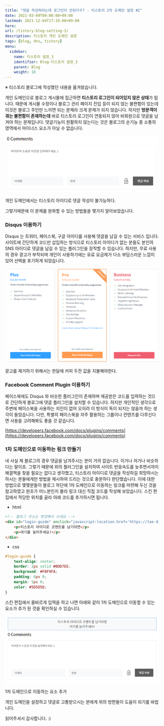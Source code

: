 ```yaml
---
title: "댓글 작성하려는데 로그인이 안된다구? - 티스토리 2차 도메인 설정 #2"
date: 2021-03-09T00:00:00+09:00
lastmod: 2021-12-04T17:19:00+09:00
hero: 
url: /tistory-blog-setting-3/
description: 티스토리 개인 도메인 설정
tags: [blog, dns, tistory]
menu:
  sidebar:
    name: 티스토리 설정_3
    identifier: Blog-티스토리 설정_3
    parent: Blog
    weight: 10
---
```


※ 티스토리 블로그에 작성했던 내용을 옮겨왔습니다.

개인 도메인으로 블로그 게시물에 접근하면 **티스토리 로그인이 되어있지 않은 상태**가 됩니다. 때문에 게시물 수정이나 블로그 관리 페이지 진입 등이 되지 않는 불편함이 있는데 이것은 블로그 주인만 느끼면 되는 문제라 크게 문제가 되지 않습니다. 하지만 **방문객이 겪는 불편함이 존재하는데** 바로 티스토리 로그인이 연동되지 않아 비회원으로 댓글을 남겨야 하는 문제입니다. 댓글기능이 원활하지 않는다는 것은 블로그의 순기능 중 소통의 영역에서 마이너스 요소가 아닐 수 없습니다.

![개인 도메인에서는 티스토리 아이디로 댓글 작성이 불가능하다. ](images/pic-0003.png)

개인 도메인에서는 티스토리 아이디로 댓글 작성이 불가능하다. 

그렇기때문에 이 문제를 완화할 수 있는 방법들을 몇가지 알아보았습니다. 

### Disqus 이용하기

Disqus 는 트위터, 페이스북, 구글 아이디를 사용해 댓글을 남길 수 있는 서비스 입니다. 사이트에 간단하게 코드만 삽입하는 방식으로 티스토리 아이디가 없는 분들도 본인의 SNS 아이디로 댓글을 남길 수 있는 플러그인을 장착할 수 있습니다. 하지만, 무료 사용의 경우 광고가 부착되며 개인이 사용하기에는 유료 요금제가 다소 부담스러운 느낌이 있어 선택을 포기하게 되었습니다.

![광고를 제거하기 위해서는 한달에 커피 두잔 값을 지불해야한다.](images/pic-0001.png)

광고를 제거하기 위해서는 한달에 커피 두잔 값을 지불해야한다.

[](https://disqus.com/)

### Facebook Comment Plugin 이용하기

페이스북에도 Disqus 와 비슷한 플러그인이 존재하며 제공받은 코드를 입력하는 것으로 간단하게 블로그에 댓글 플러그인을 설치할 수 있습니다. 하지만 개인적인 생각으로 주변에 페이스북을 사용하는 지인이 없어 오히려 이 방식이 독이 되지는 않을까 하는 생각이 들었습니다. 다만, 특별히 페이스북을 자주 활용하는 그룹이나 컨텐츠를 다루신다면 사용을 고려해봐도 좋을 것 같습니다.

[https://developers.facebook.com/docs/plugins/comments](https://developers.facebook.com/docs/plugins/comments)

### 1차 도메인으로 이동하는 링크 만들기

네 사실 제 블로그의 경우 댓글을 남겨주시는 분이 거의 없습니다. 이거나 저거나 비슷하다는 말이죠. 그렇기 때문에 위의 플러그인을 설치하여 사이트 반응속도를 늦추면서까지 해결책을 찾을 필요는 없다고 생각했고, 티스토리 아이디로 댓글을 작성하길 희망하시는 하시는 분들에게만 방법을 제시하여 드리는 것으로 충분하다 판단했습니다. 이에 대한 방법으로 몇몇분들이 블로그 하단에 1차 도메인으로 이동하는 링크를 마련해 두신 것을 참고하였고 원조가 어느분인지 몰라 링크 대신 직접 코드를 작성해 보았습니다. 스킨 편집에서 적당한 위치를 골라 아래 코드를 추가하시면 됩니다. 

- html

```html
<!-- 블로그 주소는 변경해서 쓰세요 -->
<div id="login-guide" onclick="javascript:location.href='https://tae-di.tistory.com'+document.location.pathname+'#login-guide'">
	<p>티스토리 아이디로 코멘트를 남기려면</p>
	<p>여기를 눌러주세요!</p>
</div>
```

- css

```css
#login-guide {
	text-align: center;
	border: 2px solid #BDD7EE;
	background: #F8F9FA;
	padding: 6px 0;
	margin: 5px 0;
	color: #5D5D5D;
}
```

스킨 편집에서 올바르게 입력을 하고 나면 아래와 같이 1차 도메인으로 이동할 수 있는 요소가 추가 된 것을 확인하실 수 있습니다.

![1차 도메인으로 이동하는 요소 추가](images/pic-0002.png)

1차 도메인으로 이동하는 요소 추가

개인 도메인을 설정하고 댓글로 고통받으시는 분에게 위의 방편들이 도움이 되기를 바랍니다.

읽어주셔서 감사합니다. :)